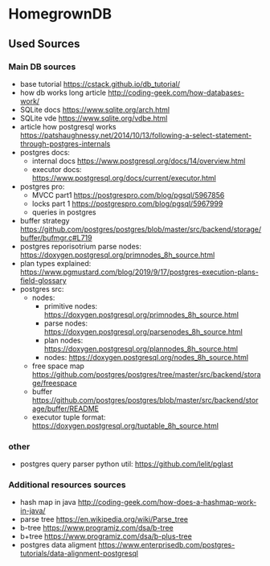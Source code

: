 # HomegrownDB

## Used Sources
### Main DB sources
- base tutorial https://cstack.github.io/db_tutorial/
- how db works long article http://coding-geek.com/how-databases-work/
- SQLite docs https://www.sqlite.org/arch.html
- SQLite vde https://www.sqlite.org/vdbe.html
- article how postgresql works https://patshaughnessy.net/2014/10/13/following-a-select-statement-through-postgres-internals
- postgres docs:
  - internal docs https://www.postgresql.org/docs/14/overview.html
  - executor docs: https://www.postgresql.org/docs/current/executor.html
- postgres pro:
  - MVCC part1 https://postgrespro.com/blog/pgsql/5967856
  - locks part 1 https://postgrespro.com/blog/pgsql/5967999
  - queries in postgres
- buffer strategy https://github.com/postgres/postgres/blob/master/src/backend/storage/buffer/bufmgr.c#L719
- postgres reporisotrium parse nodes: https://doxygen.postgresql.org/primnodes_8h_source.html
- plan types explained: https://www.pgmustard.com/blog/2019/9/17/postgres-execution-plans-field-glossary
- postgres src:
  - nodes:
    - primitive nodes: https://doxygen.postgresql.org/primnodes_8h_source.html
    - parse nodes: https://doxygen.postgresql.org/parsenodes_8h_source.html
    - plan nodes: https://doxygen.postgresql.org/plannodes_8h_source.html
    - nodes: https://doxygen.postgresql.org/nodes_8h_source.html
  - free space map https://github.com/postgres/postgres/tree/master/src/backend/storage/freespace
  - buffer https://github.com/postgres/postgres/blob/master/src/backend/storage/buffer/README
  - executor tuple format: https://doxygen.postgresql.org/tuptable_8h_source.html

### other
- postgres query parser python util: https://github.com/lelit/pglast


### Additional resources sources
- hash map in java http://coding-geek.com/how-does-a-hashmap-work-in-java/
- parse tree https://en.wikipedia.org/wiki/Parse_tree
- b-tree https://www.programiz.com/dsa/b-tree
- b+tree https://www.programiz.com/dsa/b-plus-tree
- postgres data aligment https://www.enterprisedb.com/postgres-tutorials/data-alignment-postgresql
